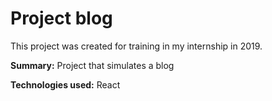 # Project blog
This project was created for training in my internship in 2019.

**Summary:** Project that simulates a blog

**Technologies used:** React
